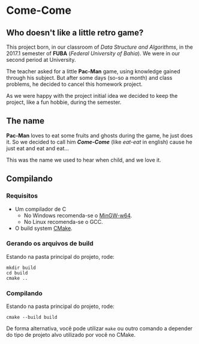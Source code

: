 # Come-Come

## Who doesn't like a little retro game?

This project born, in our classroom of *Data Structure and Algorithms*, in the 2017.1 semester of **FUBA** (*Federal University of Bahia*). We were in our second period at University.

The teacher asked for a little **Pac-Man** game, using knowledge gained through his subject. But after some days (so-so a month) and class problems, he decided to cancel this homework project.

As we were happy with the project initial idea we decided to keep the project, like a fun hobbie, during the semester.

## The name

**Pac-Man** loves to eat some fruits and ghosts during the game, he just does it. So we decided to call him ***Come-Come*** (like *eat-eat* in english) cause he just eat and eat and eat...

This was the name we used to hear when child, and we love it.

## Compilando

### Requisitos

 + Um compilador de C
    - No Windows recomenda-se o [MinGW-w64](https://sourceforge.net/projects/mingw-w64/).
    - No Linux recomenda-se o GCC.
 + O build system [CMake](https://cmake.org/).

### Gerando os arquivos de build

Estando na pasta principal do projeto, rode:

```
mkdir build
cd build
cmake ..
```

### Compilando

Estando na pasta principal do projeto, rode:

```
cmake --build build
```

De forma alternativa, você pode utilizar `make` ou outro comando a depender do tipo de projeto alvo utilizado por você no CMake.


